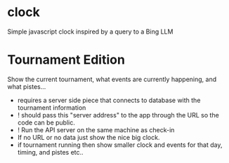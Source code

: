 # clock
Simple javascript clock inspired by a query to a Bing LLM


# Tournament Edition

Show the current tournament, what events are currently happening, and what pistes...
- requires a server side piece that connects to database with the tournament information
- ! should pass this "server address" to the app through the URL so the code can be public.
- ! Run the API server on the same machine as check-in
- If no URL or no data just show the nice big clock.
- if tournament running then show smaller clock and events for that day, timing, and pistes etc..

